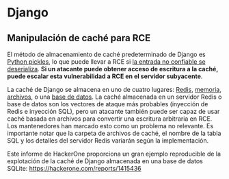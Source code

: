 # Django

## Manipulación de caché para RCE
El método de almacenamiento de caché predeterminado de Django es [Python pickles](https://docs.python.org/3/library/pickle.html), lo que puede llevar a RCE si [la entrada no confiable se deserializa](https://media.blackhat.com/bh-us-11/Slaviero/BH_US_11_Slaviero_Sour_Pickles_Slides.pdf). **Si un atacante puede obtener acceso de escritura a la caché, puede escalar esta vulnerabilidad a RCE en el servidor subyacente**.

La caché de Django se almacena en uno de cuatro lugares: [Redis](https://github.com/django/django/blob/48a1929ca050f1333927860ff561f6371706968a/django/core/cache/backends/redis.py#L12), [memoria](https://github.com/django/django/blob/48a1929ca050f1333927860ff561f6371706968a/django/core/cache/backends/locmem.py#L16), [archivos](https://github.com/django/django/blob/48a1929ca050f1333927860ff561f6371706968a/django/core/cache/backends/filebased.py#L16), o una [base de datos](https://github.com/django/django/blob/48a1929ca050f1333927860ff561f6371706968a/django/core/cache/backends/db.py#L95). La caché almacenada en un servidor Redis o base de datos son los vectores de ataque más probables (inyección de Redis e inyección SQL), pero un atacante también puede ser capaz de usar caché basada en archivos para convertir una escritura arbitraria en RCE. Los mantenedores han marcado esto como un problema no relevante. Es importante notar que la carpeta de archivos de caché, el nombre de la tabla SQL y los detalles del servidor Redis variarán según la implementación.

Este informe de HackerOne proporciona un gran ejemplo reproducible de la explotación de la caché de Django almacenada en una base de datos SQLite: https://hackerone.com/reports/1415436
